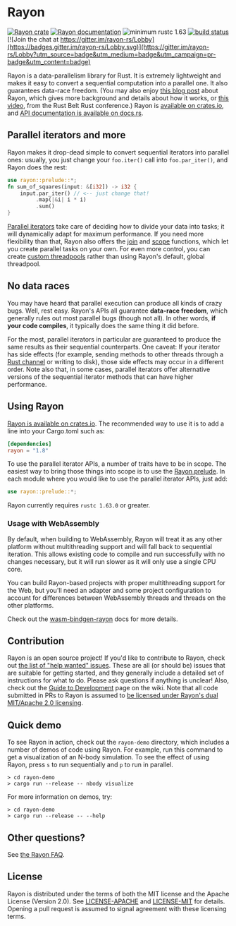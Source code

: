 # Rayon

[![Rayon crate](https://img.shields.io/crates/v/rayon.svg)](https://crates.io/crates/rayon)
[![Rayon documentation](https://docs.rs/rayon/badge.svg)](https://docs.rs/rayon)
![minimum rustc 1.63](https://img.shields.io/badge/rustc-1.63+-red.svg)
[![build status](https://github.com/rayon-rs/rayon/workflows/main/badge.svg)](https://github.com/rayon-rs/rayon/actions)
[![Join the chat at https://gitter.im/rayon-rs/Lobby](https://badges.gitter.im/rayon-rs/Lobby.svg)](https://gitter.im/rayon-rs/Lobby?utm_source=badge&utm_medium=badge&utm_campaign=pr-badge&utm_content=badge)

Rayon is a data-parallelism library for Rust. It is extremely
lightweight and makes it easy to convert a sequential computation into
a parallel one. It also guarantees data-race freedom. (You may also
enjoy [this blog post][blog] about Rayon, which gives more background
and details about how it works, or [this video][video], from the Rust
Belt Rust conference.) Rayon is
[available on crates.io](https://crates.io/crates/rayon), and
[API documentation is available on docs.rs](https://docs.rs/rayon).

[blog]: https://smallcultfollowing.com/babysteps/blog/2015/12/18/rayon-data-parallelism-in-rust/
[video]: https://www.youtube.com/watch?v=gof_OEv71Aw

## Parallel iterators and more

Rayon makes it drop-dead simple to convert sequential iterators into
parallel ones: usually, you just change your `foo.iter()` call into
`foo.par_iter()`, and Rayon does the rest:

```rust
use rayon::prelude::*;
fn sum_of_squares(input: &[i32]) -> i32 {
    input.par_iter() // <-- just change that!
         .map(|&i| i * i)
         .sum()
}
```

[Parallel iterators] take care of deciding how to divide your data
into tasks; it will dynamically adapt for maximum performance. If you
need more flexibility than that, Rayon also offers the [join] and
[scope] functions, which let you create parallel tasks on your own.
For even more control, you can create [custom threadpools] rather than
using Rayon's default, global threadpool.

[Parallel iterators]: https://docs.rs/rayon/*/rayon/iter/index.html
[join]: https://docs.rs/rayon/*/rayon/fn.join.html
[scope]: https://docs.rs/rayon/*/rayon/fn.scope.html
[custom threadpools]: https://docs.rs/rayon/*/rayon/struct.ThreadPool.html

## No data races

You may have heard that parallel execution can produce all kinds of
crazy bugs. Well, rest easy. Rayon's APIs all guarantee **data-race
freedom**, which generally rules out most parallel bugs (though not
all). In other words, **if your code compiles**, it typically does the
same thing it did before.

For the most, parallel iterators in particular are guaranteed to
produce the same results as their sequential counterparts. One caveat:
If your iterator has side effects (for example, sending methods to
other threads through a [Rust channel] or writing to disk), those side
effects may occur in a different order. Note also that, in some cases,
parallel iterators offer alternative versions of the sequential
iterator methods that can have higher performance.

[Rust channel]: https://doc.rust-lang.org/std/sync/mpsc/fn.channel.html

## Using Rayon

[Rayon is available on crates.io](https://crates.io/crates/rayon). The
recommended way to use it is to add a line into your Cargo.toml such
as:

```toml
[dependencies]
rayon = "1.8"
```

To use the parallel iterator APIs, a number of traits have to be in
scope. The easiest way to bring those things into scope is to use the
[Rayon prelude](https://docs.rs/rayon/*/rayon/prelude/index.html). In
each module where you would like to use the parallel iterator APIs,
just add:

```rust
use rayon::prelude::*;
```

Rayon currently requires `rustc 1.63.0` or greater.

### Usage with WebAssembly

By default, when building to WebAssembly, Rayon will treat it as any
other platform without multithreading support and will fall back to
sequential iteration. This allows existing code to compile and run
successfully with no changes necessary, but it will run slower as it
will only use a single CPU core.

You can build Rayon-based projects with proper multithreading support
for the Web, but you'll need an adapter and some project configuration
to account for differences between WebAssembly threads and threads
on the other platforms.

Check out the
[wasm-bindgen-rayon](https://github.com/RReverser/wasm-bindgen-rayon)
docs for more details.

## Contribution

Rayon is an open source project! If you'd like to contribute to Rayon,
check out
[the list of "help wanted" issues](https://github.com/rayon-rs/rayon/issues?q=is%3Aissue+is%3Aopen+label%3A%22help+wanted%22).
These are all (or should be) issues that are suitable for getting
started, and they generally include a detailed set of instructions for
what to do. Please ask questions if anything is unclear! Also, check
out the
[Guide to Development](https://github.com/rayon-rs/rayon/wiki/Guide-to-Development)
page on the wiki. Note that all code submitted in PRs to Rayon is
assumed to
[be licensed under Rayon's dual MIT/Apache 2.0 licensing](https://github.com/rayon-rs/rayon/blob/main/README.md#license).

## Quick demo

To see Rayon in action, check out the `rayon-demo` directory, which
includes a number of demos of code using Rayon. For example, run this
command to get a visualization of an N-body simulation. To see the
effect of using Rayon, press `s` to run sequentially and `p` to run in
parallel.

```text
> cd rayon-demo
> cargo run --release -- nbody visualize
```

For more information on demos, try:

```text
> cd rayon-demo
> cargo run --release -- --help
```

## Other questions?

See [the Rayon FAQ][faq].

[faq]: https://github.com/rayon-rs/rayon/blob/main/FAQ.md

## License

Rayon is distributed under the terms of both the MIT license and the
Apache License (Version 2.0). See [LICENSE-APACHE](LICENSE-APACHE) and
[LICENSE-MIT](LICENSE-MIT) for details. Opening a pull request is
assumed to signal agreement with these licensing terms.
